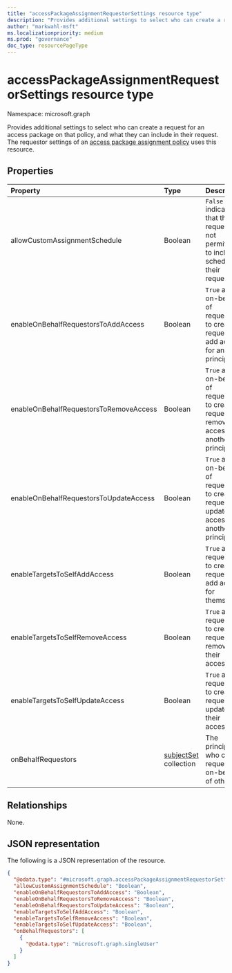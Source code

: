 ```yaml
---
title: "accessPackageAssignmentRequestorSettings resource type"
description: "Provides additional settings to select who can create a request for an access package on that policy, and what they can include in their request."
author: "markwahl-msft"
ms.localizationpriority: medium
ms.prod: "governance"
doc_type: resourcePageType
---
```

# accessPackageAssignmentRequestorSettings resource type

Namespace: microsoft.graph

Provides additional settings to select who can create a request for an access package on that policy, and what they can include in their request. The requestor settings of an [access package assignment policy](accesspackageassignmentpolicy.md) uses this resource.

## Properties
|Property|Type|Description|
|:---|:---|:---|
|allowCustomAssignmentSchedule|Boolean|`False` indicates that the requestor is not permitted to include a schedule in their request.|
|enableOnBehalfRequestorsToAddAccess|Boolean|`True` allows on-behalf-of requestors to create a request to add access for another principal.|
|enableOnBehalfRequestorsToRemoveAccess|Boolean|`True` allows on-behalf-of requestors to create a request to remove access for another principal.|
|enableOnBehalfRequestorsToUpdateAccess|Boolean|`True` allows on-behalf-of requestors to create a request to update access for another principal.|
|enableTargetsToSelfAddAccess|Boolean|`True` allows requestors to create a request to add access for themselves.|
|enableTargetsToSelfRemoveAccess|Boolean|`True` allows requestors to create a request to remove their access.|
|enableTargetsToSelfUpdateAccess|Boolean|`True` allows requestors to create a request to update their access.|
|onBehalfRequestors|[subjectSet](../resources/subjectset.md) collection|The principals who can request on-behalf-of others.|

## Relationships
None.
## JSON representation
The following is a JSON representation of the resource.
<!-- {
  "blockType": "resource",
  "@odata.type": "microsoft.graph.accessPackageAssignmentRequestorSettings"
}
-->
``` json
{
  "@odata.type": "#microsoft.graph.accessPackageAssignmentRequestorSettings",
  "allowCustomAssignmentSchedule": "Boolean",
  "enableOnBehalfRequestorsToAddAccess": "Boolean",
  "enableOnBehalfRequestorsToRemoveAccess": "Boolean",
  "enableOnBehalfRequestorsToUpdateAccess": "Boolean",
  "enableTargetsToSelfAddAccess": "Boolean",
  "enableTargetsToSelfRemoveAccess": "Boolean",
  "enableTargetsToSelfUpdateAccess": "Boolean",
  "onBehalfRequestors": [
    {
      "@odata.type": "microsoft.graph.singleUser"
    }
  ]
}
```


